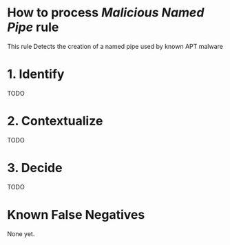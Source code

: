 # How to process *Malicious Named Pipe* rule
This rule Detects the creation of a named pipe used by known APT malware

# 1. Identify
TODO

# 2. Contextualize
TODO

# 3. Decide
TODO

# Known False Negatives
None yet.
